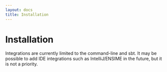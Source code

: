 ```yaml
---
layout: docs
title: Installation
---
```


# Installation

Integrations are currently limited to the command-line and sbt. It may
be possible to add IDE integrations such as IntelliJ/ENSIME in the future,
but it is not a priority.
